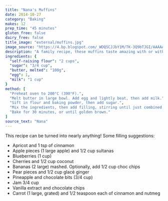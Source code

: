 ```yaml
---
title: "Nana's Muffins"
date: 2014-10-27
category: "Baking"
makes: 12
prep_time: "45 minutes"
gluten_free: false
dairy_free: false
title_image: "external/muffins.jpg"
image_source: "https://4.bp.blogspot.com/_WDQSCJJbY1M/TK-3Q9bTJGI/AAAAAAAAC18/sAFBeontqQ0/s1600/DSC_5704.JPG"
description: "A family recipe, these muffins taste amazing with or without ice cream."
ingredients: {
  "self-raising flour": "2 cups",
  "sugar": "3/4 cup",
  "butter, melted": "100g",
  "egg": 1,
  "milk": "1 cup"
}
method: [
  "Preheat oven to 200°C (390°F).",
  "Melt butter in large bowl. Add egg and lightly beat, then add milk.",
  "Sift in flour and baking powder, then add sugar.",
  "Mix the ingredients, then add filling, stirring until just combined.",
  "Bake for 30 minutes, or until golden brown."
]
source_text: "Nana"
---
```

This recipe can be turned into nearly anything! Some filling suggestions:

 * Apricot and 1 tsp of cinnamon
 * Apple pieces (1 large apple) and 1/2 cup sultanas
 * Blueberries (1 cup)
 * Cherries and 1/2 cup coconut
 * Bananas (2 large) mashed. Optionally, add 1/2 cup choc chips
 * Pear pieces and 1/2 cup glacé ginger
 * Pineapple and chocolate bits (3/4 cup)
 * Jam 3/4 cup
 * Vanilla extract and chocolate chips
 * Carrot (1 large, grated) and 1/2 teaspoon each of cinnamon and nutmeg
